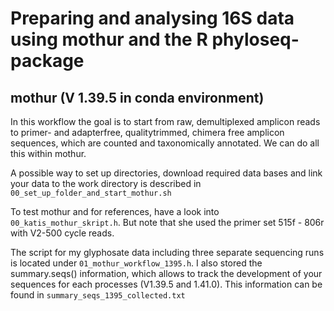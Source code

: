 # Preparing and analysing 16S data using mothur and the R phyloseq-package 

## mothur (V 1.39.5 in conda environment)

In this workflow the goal is to start from raw, demultiplexed amplicon reads to primer- and adapterfree, qualitytrimmed, chimera free amplicon sequences, which are counted and taxonomically annotated. We can do all this within mothur.

A possible way to set up directories, download required data bases and link your data to the work directory is described in `00_set_up_folder_and_start_mothur.sh`

To test mothur and for references, have a look into `00_katis_mothur_skript.h`. But note that she used the primer set 515f - 806r with V2-500 cycle reads.

The script for my glyphosate data including three separate sequencing runs is located under `01_mothur_workflow_1395.h`. I also stored the summary.seqs() information, which allows to track the development of your sequences for each processes (V1.39.5 and 1.41.0). This information can be found in `summary_seqs_1395_collected.txt`


